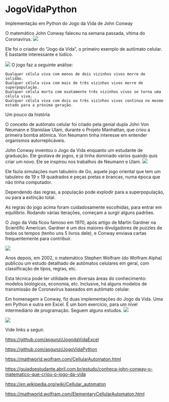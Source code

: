 # JogoVidaPython
Implementação em Python do Jogo da Vida de John Conway


O matemático John Conway faleceu na semana passada, vítima do Coronavírus.
![](https://ideiasesquecidas.files.wordpress.com/2020/04/john_h_conway_2005_cropped.jpg)


Ele foi o criador do “Jogo da Vida”, o primeiro exemplo de autômato celular. É bastante interessante e lúdico.

![](https://ideiasesquecidas.files.wordpress.com/2020/04/conway01.gif?w=640)
O jogo faz a seguinte análise:

    Qualquer célula viva com menos de dois vizinhos vivos morre de solidão.
    Qualquer célula viva com mais de três vizinhos vivos morre de superpopulação.
    Qualquer célula morta com exatamente três vizinhos vivos se torna uma célula viva.
    Qualquer célula viva com dois ou três vizinhos vivos continua no mesmo estado para a próxima geração.

Um pouco da história

O conceito de autômato celular foi criado pela genial dupla John Von Neumann e Stanislaw Ulam, durante o Projeto Manhattan, que criou a primeira bomba atômica. Von Neumann tinha interesse em entender organismos autorreplicáveis.

John Conway inventou o Jogo da Vida enquanto um estudante de graduação. Ele gostava de jogos, e já tinha dominado vários quando quis criar um novo. Ele se inspirou nos trabalhos de Neumann e Ulam.
![](https://ideiasesquecidas.files.wordpress.com/2020/04/floorgoban.jpg?w=1024)

Ele fazia simulações num tabuleiro de Go, aquele jogo oriental que tem um tabuleiro de 19 x 19 quadrados e peças pretas e brancas, numa época que não tinha computador.

Dependendo das regras, a população pode explodir para a superpopulação, ou para a extinção total.

As regras do jogo acima foram cuidadosamente escolhidas, para entrar em equilíbrio. Rodando várias iterações, começam a surgir alguns padrões.

O Jogo da Vida ficou famoso em 1970, após artigo de Martin Gardner na Scientific American. Gardner é um dos maiores divulgadores de puzzles de todos os tempos (tenho uns 5 livros dele), e Conway enviava cartas frequentemente para contribuir.

![](https://ideiasesquecidas.files.wordpress.com/2020/04/conway02.gif?w=640)

Anos depois, em 2002, o matemático Stephen Wolfram (do Wolfram Alpha) publicou um estudo detalhado de autômatos celulares em geral, com classificação de tipos, regras, etc.

Esta técnica pode ter utilidade em diversas áreas do conhecimento: modelos biológicos, economia, etc. Inclusive, há alguns modelos de transmissão de Coronavírus baseados em autômato celular.

Em homenagem a Conway, fiz duas implementações do Jogo da Vida. Uma em Python e outra em Excel. É um bom exercício, para um nível intermediário de programação. Seguem alguns estudos.
![](https://ideiasesquecidas.files.wordpress.com/2020/04/gravar-_2.gif?w=1024)

![](https://ideiasesquecidas.files.wordpress.com/2020/04/conway03.gif?w=640)

Vide links a seguir.

https://github.com/asgunzi/JogodaVidaExcel

https://github.com/asgunzi/JogoVidaPython

https://mathworld.wolfram.com/CellularAutomaton.html

https://guiadoestudante.abril.com.br/estudo/conheca-john-conway-o-matematico-que-criou-o-jogo-da-vida

https://en.wikipedia.org/wiki/Cellular_automaton

https://mathworld.wolfram.com/ElementaryCellularAutomaton.html
